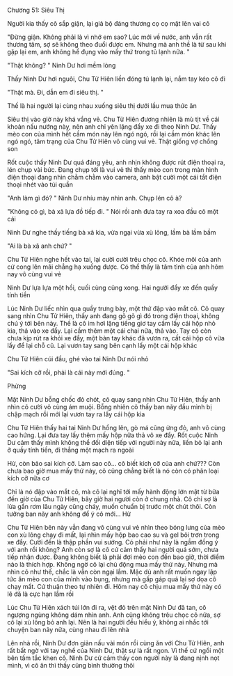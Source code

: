 




Chương 51: Siêu Thị


Người kia thấy cô sắp giận, lại giả bộ đáng thương cọ cọ mặt lên vai cô

"Đừng giận. Không phải là vì nhớ em sao? Lúc mới về nước, anh vẫn rất thương tâm, sợ sẽ không theo đuổi được em. Nhưng mà anh thề là từ sau khi gặp lại em, anh không hề đụng vào mấy thứ trong tủ lạnh nữa. "

"Thật không? " Ninh Dư hơi mềm lòng

Thấy Ninh Dư hơi nguôi, Chu Tử Hiên liền đóng tủ lạnh lại, nắm tay kéo cô đi

"Thật mà. Đi, dẫn em đi siêu thị. "

Thế là hai người lại cùng nhau xuống siêu thị dưới lầu mua thức ăn

Siêu thị vào giờ này khá vắng vẻ. Chu Tử Hiên đương nhiên là mù tịt về cái khoản nấu nướng này, nên anh chỉ yên lặng đẩy xe đi theo Ninh Dư. Thấy mèo con của mình hết cầm món này lên ngó ngó, rồi lại cầm món khác lên ngó ngó, tâm trạng của Chu Tử Hiên vô cùng vui vẻ. Thật giống vợ chồng son

Rốt cuộc thấy Ninh Dư quá đáng yêu, anh nhịn không được rút điện thoại ra, lén chụp vài bức. Đang chụp tới là vui vẻ thì thấy mèo con trong màn hình điện thoại đang nhìn chằm chằm vào camera, anh bật cười một cái tắt điện thoại nhét vào túi quần

"Anh làm gì đó? " Ninh Dư nhíu mày nhìn anh. Chụp lén cô à?

"Không có gì, bà xã lựa đồ tiếp đi. " Nói rồi anh đưa tay ra xoa đầu cô một cái

Ninh Dư nghe thấy tiếng bà xã kia, vừa ngại vừa xù lông, lầm bà lầm bầm

"Ai là bà xã anh chứ? "

Chu Tử Hiên nghe hết vào tai, lại cười cười trêu chọc cô. Khóe môi của anh cứ cong lên mãi chẳng hạ xuống được. Có thể thấy là tâm tình của anh hôm nay vô cùng vui vẻ



Ninh Dư lựa lựa một hồi, cuối cùng cũng xong. Hai người đẩy xe đến quầy tính tiền

Lúc Ninh Dư liếc nhìn qua quầy trưng bày, một thứ đập vào mắt cô. Cô quay sang nhìn Chu Tử Hiên, thấy anh đang gõ gõ gì đó trong điện thoại, không chú ý tới bên này. Thế là cô im hơi lặng tiếng giơ tay cầm lấy cái hộp nhỏ kia, thả vào xe đẩy. Lại cầm thêm một cái chai nữa, thả vào. Tay cô còn chưa kịp rút ra khỏi xe đẩy, một bàn tay khác đã vươn ra, cất cái hộp cô vừa lấy để lại chỗ cũ. Lại vươn tay sang bên cạnh lấy một cái hộp khác

Chu Tử Hiên cúi đầu, ghé vào tai Ninh Dư nói nhỏ

"Sai kích cỡ rồi, phải là cái này mới đúng. "

Phừng

Mặt Ninh Dư bỗng chốc đỏ chót, cô quay sang nhìn Chu Tử Hiên, thấy anh nhìn cô cười vô cùng ám muội. Bỗng nhiên cô thấy ban nãy đầu mình bị chập mạch rồi mới lại vươn tay ra lấy cái hộp kia

Chu Tử Hiên thấy hai tai Ninh Dư hồng lên, gò má cũng ửng đỏ, anh vô cùng cao hứng. Lại đưa tay lấy thêm mấy hộp nữa thả vô xe đẩy. Rốt cuộc Ninh Dư cảm thấy mình không thể đối diện tiếp với người này nữa, liền bỏ lại anh ở quầy tính tiền, đi thẳng một mạch ra ngoài

Hừ, còn bảo sai kích cỡ. Làm sao cô... cô biết kích cỡ của anh chứ??? Còn chưa bao giờ mua mấy thứ này, cô cũng chẳng biết là nó còn có phân loại kích cỡ nữa cơ

Chỉ là nó đập vào mắt cô, mà cô lại nghĩ tới mấy hành động lớn mật từ bữa đến giờ của Chu Tử Hiên, bây giờ hai người còn ở chung nhà. Cô chỉ sợ là lửa gần rơm lâu ngày cũng cháy, muốn chuẩn bị trước một chút thôi. Còn tưởng ban nãy anh không để ý cô mới... Hừ

Chu Tử Hiên bên này vẫn đang vô cùng vui vẻ nhìn theo bóng lưng của mèo con xù lông chạy đi mất, lại nhìn mấy hộp bao cao su và gel bôi trơn trong xe đẩy. Cười đến là thập phần vui sướng. Có phải như này là ngầm đồng ý với anh rồi không? Anh còn sợ là cô cứ cảm thấy hai người quá sớm, chưa tiếp nhận được. Đang không biết là phải đợi mèo con đến bao giờ, thời điểm nào là thích hợp. Không ngờ cô lại chủ động mua mấy thứ này. Nhưng mà nhìn cô như thế, chắc là vẫn còn ngại lắm. Mặc dù anh rất muốn ngay lập tức ăn mèo con của mình vào bụng, nhưng mà gấp gáp quá lại sợ dọa cô chạy mất. Cứ thuận theo tự nhiên đi. Hôm nay cô chịu mua mấy thứ này có lẽ đã là cực hạn lắm rồi

Lúc Chu Tử Hiên xách túi lớn đi ra, vệt đỏ trên mặt Ninh Dư đã tan, cô ngượng ngùng không dám nhìn anh. Anh cũng không trêu chọc cô nữa, sợ cô lại xù lông bỏ anh lại. Nên là hai người đều hiểu ý, không ai nhắc tới chuyện ban nãy nữa, cùng nhau đi lên nhà

Lên nhà rồi, Ninh Dư đơn giản nấu vài món rồi cùng ăn với Chu Tử Hiên, anh rất bất ngờ với tay nghề của Ninh Dư, thật sự là rất ngon. Vì thế cứ ngồi một bên tấm tắc khen cô. Ninh Dư cứ cảm thấy con người này là đang nịnh nọt mình, vì cô ăn thì thấy cũng bình thường thôi




